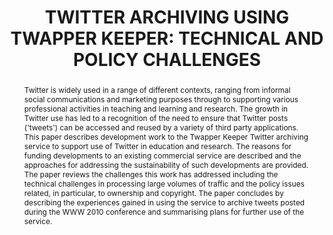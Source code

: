 ---
abstract: 'Twitter is widely used in a range of different contexts, ranging from informal
  social communications and marketing purposes through to supporting various professional
  activities in teaching and learning and research. The growth in Twitter use has
  led to a recognition of the need to ensure that Twitter posts (''tweets'') can be
  accessed and reused by a variety of third party applications.

  This paper describes development work to the Twapper Keeper Twitter archiving service
  to support use of Twitter in education and research. The reasons for funding developments
  to an existing commercial service are described and the approaches for addressing
  the sustainability of such developments are provided. The paper reviews the challenges
  this work has addressed including the technical challenges in processing large volumes
  of traffic and the policy issues related, in particular, to ownership and copyright.

  The paper concludes by describing the experiences gained in using the service to
  archive tweets posted during the WWW 2010 conference and summarising plans for further
  use of the service.'
creators:
- Kelly, Brian
- Rowe, Matthew
- Guy, Marieke
- O’Brien, John
- Hawksey, Martin
date: null
document_url: https://services.phaidra.univie.ac.at/api/object/o:245904/download
grand_parent: iPRES
institutions: []
keywords:
- vienna
landing_page_url: https://phaidra.univie.ac.at/o:245904
language: eng
layout: publication
license: CC BY-SA 2.0 AT
notes_url: null
parent: iPRES 2010
publication_type: poster
size: 505033
slides_url: null
source_name: iPRES
title: 'TWITTER ARCHIVING USING TWAPPER KEEPER: TECHNICAL AND POLICY CHALLENGES'
year: 2010
---
